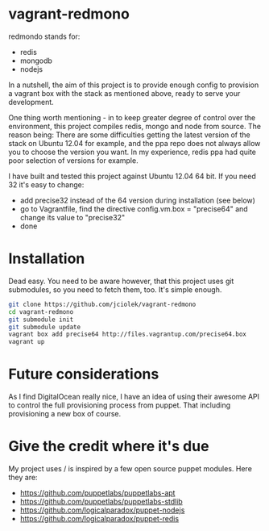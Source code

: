 vagrant-redmono
===============

redmondo stands for:
- redis
- mongodb
- nodejs

In a nutshell, the aim of this project is to provide enough config to provision a vagrant box with the stack as mentioned above, ready to serve your development.

One thing worth mentioning - in to keep greater degree of control over the environment, this project compiles redis, mongo and node from source. The reason being: There are some difficulties getting the latest version of the stack on Ubuntu 12.04 for example, and the ppa repo does not always allow you to choose the version you want. In my experience, redis ppa had quite poor selection of versions for example.

I have built and tested this project against Ubuntu 12.04 64 bit. If you need 32 it's easy to change:

- add precise32 instead of the 64 version during installation (see below)
- go to Vagrantfile, find the directive config.vm.box = "precise64" and change its value to "precise32"
- done

# Installation
Dead easy. You need to be aware however, that this project uses git submodules, so you need to fetch them, too. It's simple enough.

```bash
git clone https://github.com/jciolek/vagrant-redmono
cd vagrant-redmono
git submodule init
git submodule update
vagrant box add precise64 http://files.vagrantup.com/precise64.box
vagrant up
```

# Future considerations
As I find DigitalOcean really nice, I have an idea of using their awesome API to control the full provisioning process from puppet. That including provisioning a new box of course.

# Give the credit where it's due
My project uses / is inspired by a few open source puppet modules. Here they are:
- https://github.com/puppetlabs/puppetlabs-apt
- https://github.com/puppetlabs/puppetlabs-stdlib
- https://github.com/logicalparadox/puppet-nodejs
- https://github.com/logicalparadox/puppet-redis


